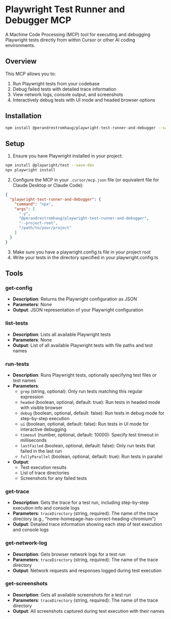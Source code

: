 # Playwright Test Runner and Debugger MCP

A Machine Code Processing (MCP) tool for executing and debugging Playwright tests directly from within Cursor or other AI coding environments.

## Overview

This MCP allows you to:

1. Run Playwright tests from your codebase
2. Debug failed tests with detailed trace information
3. View network logs, console output, and screenshots
4. Interactively debug tests with UI mode and headed browser options

## Installation

```bash
npm install @perandrestromhaug/playwright-test-runner-and-debugger --save-dev
```

## Setup

1. Ensure you have Playwright installed in your project:
```bash
npm install @playwright/test --save-dev
npx playwright install
```

2. Configure the MCP in your `.cursor/mcp.json` file (or equivalent file for Claude Desktop or Claude Code):
```json
{
  "playwright-test-runner-and-debugger": {
    "command": "npx",
    "args": [
      "-y",
      "@perandrestromhaug/playwright-test-runner-and-debugger",
      "--project-root",
      "/path/to/your/project"
    ]
  }
}
```

3. Make sure you have a playwright.config.ts file in your project root
4. Write your tests in the directory specified in your playwright.config.ts

## Tools

### get-config
* **Description**: Returns the Playwright configuration as JSON
* **Parameters**: None
* **Output**: JSON representation of your Playwright configuration

### list-tests
* **Description**: Lists all available Playwright tests
* **Parameters**: None
* **Output**: List of all available Playwright tests with file paths and test names

### run-tests
* **Description**: Runs Playwright tests, optionally specifying test files or test names
* **Parameters**:
  * `grep` (string, optional): Only run tests matching this regular expression
  * `headed` (boolean, optional, default: true): Run tests in headed mode with visible browser
  * `debug` (boolean, optional, default: false): Run tests in debug mode for step-by-step execution
  * `ui` (boolean, optional, default: false): Run tests in UI mode for interactive debugging
  * `timeout` (number, optional, default: 10000): Specify test timeout in milliseconds
  * `lastFailed` (boolean, optional, default: false): Only run tests that failed in the last run
  * `fullyParallel` (boolean, optional, default: true): Run tests in parallel
* **Output**: 
  * Test execution results
  * List of trace directories
  * Screenshots for any failed tests

### get-trace
* **Description**: Gets the trace for a test run, including step-by-step execution info and console logs
* **Parameters**: `traceDirectory` (string, required): The name of the trace directory (e.g., "home-homepage-has-correct-heading-chromium")
* **Output**: Detailed trace information showing each step of test execution and console logs

### get-network-log
* **Description**: Gets browser network logs for a test run
* **Parameters**: `traceDirectory` (string, required): The name of the trace directory
* **Output**: Network requests and responses logged during test execution

### get-screenshots
* **Description**: Gets all available screenshots for a test run
* **Parameters**: `traceDirectory` (string, required): The name of the trace directory
* **Output**: All screenshots captured during test execution with their names


